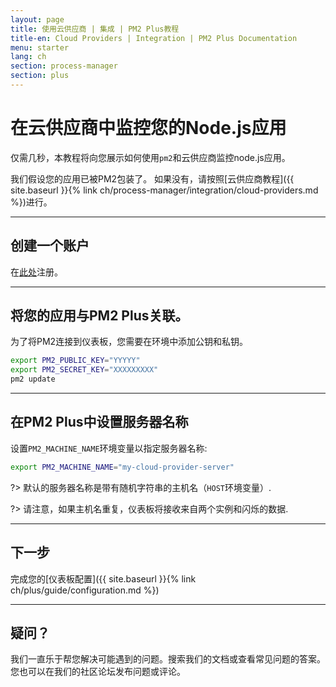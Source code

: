 ```yaml
---
layout: page
title: 使用云供应商 | 集成 | PM2 Plus教程
title-en: Cloud Providers | Integration | PM2 Plus Documentation
menu: starter
lang: ch
section: process-manager
section: plus
---
```


# 在云供应商中监控您的Node.js应用

仅需几秒，本教程将向您展示如何使用`pm2`和云供应商监控node.js应用。

我们假设您的应用已被PM2包装了。 如果没有，请按照[云供应商教程]({{ site.baseurl }}{% link ch/process-manager/integration/cloud-providers.md %})进行。

---

## 创建一个账户

在[此处](https://app.keymetrics.io/api/oauth/register)注册。

---

## 将您的应用与PM2 Plus关联。

为了将PM2连接到仪表板，您需要在环境中添加公钥和私钥。

```bash
export PM2_PUBLIC_KEY="YYYYY"
export PM2_SECRET_KEY="XXXXXXXXX"
pm2 update
```

---

## 在PM2 Plus中设置服务器名称

设置`PM2_MACHINE_NAME`环境变量以指定服务器名称:

```bash
export PM2_MACHINE_NAME="my-cloud-provider-server"
```

?> 默认的服务器名称是带有随机字符串的主机名（`HOST`环境变量）.

?> 请注意，如果主机名重复，仪表板将接收来自两个实例和闪烁的数据.

---

## 下一步

完成您的[仪表板配置]({{ site.baseurl }}{% link ch/plus/guide/configuration.md %})

---

## 疑问？

我们一直乐于帮您解决可能遇到的问题。搜索我们的文档或查看常见问题的答案。您也可以在我们的社区论坛发布问题或评论。